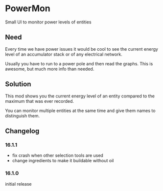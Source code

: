 # PowerMon
Small UI to monitor power levels of entities

## Need
Every time we have power issues it would be cool to see the current energy level of an accumulator stack or of any electrical network.

Usually you have to run to a power pole and then read the graphs.
This is awesome, but much more info than needed.

## Solution
This mod shows you the current energy level of an entity compared to the maximum that was ever recorded.

You can monitor multiple entities at the same time and give them names to distinguish them.

## Changelog

### 16.1.1
- fix crash when other selection tools are used
- change ingredients to make it buildable without oil

### 16.1.0
initial release